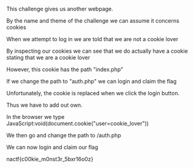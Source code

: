 This challenge gives us another webpage.

By the name and theme of the challenge we can assume it concerns cookies

When we attempt to log in we are told that we are not a cookie lover

By inspecting our cookies we can see that we do actually have a cookie stating that we are a cookie lover

However, this cookie has the path "index.php"

If we change the path to "auth.php" we can login and claim the flag

Unfortunately, the cookie is replaced when we click the login button.

Thus we have to add out own.

In the browser we type JavaScript:void(document.cookie("user=cookie_lover"))

We then go and change the path to /auth.php

We can now login and claim our flag

nactf{c00kie_m0nst3r_5bxr16o0z}
